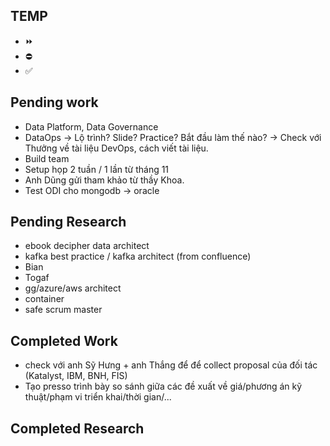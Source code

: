 ## TEMP
- ⏩
- ⛔️
- ✅

## Pending work
- Data Platform, Data Governance
- DataOps -> Lộ trình? Slide? Practice? Bắt đầu làm thế nào? -> Check với Thưởng về tài liệu DevOps, cách viết tài liệu.
- Build team
- Setup họp 2 tuần / 1 lần từ tháng 11
- Anh Dũng gửi tham khảo từ thầy Khoa.
- Test ODI cho mongodb -> oracle

## Pending Research
- ebook decipher data architect
- kafka best practice / kafka architect (from confluence)
- Bian
- Togaf
- gg/azure/aws architect
- container
- safe scrum master

## Completed Work
- check với anh Sỹ Hưng + anh Thắng để để collect proposal của đối tác (Katalyst, IBM, BNH, FIS)
- Tạo presso trình bày so sánh giữa các đề xuất về giá/phương án kỹ thuật/phạm vi triển khai/thời gian/...

## Completed Research